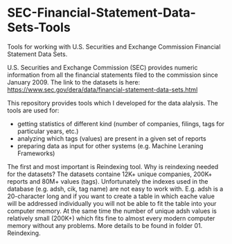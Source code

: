 # SEC-Financial-Statement-Data-Sets-Tools
Tools for working with U.S. Securities and Exchange Commission Financial Statement Data Sets.

U.S. Securities and Exchange Commission (SEC) provides numeric information from all the financial statements filed to the commission since January 2009. The link to the datasets is here: https://www.sec.gov/dera/data/financial-statement-data-sets.html

This repository provides tools which I developed for the data alalysis. The tools are used for:
- getting statistics of different kind (number of companies, filings, tags for particular years, etc.)
- analyzing which tags (values) are present in a given set of reports
- preparing data as input for other systems (e.g. Machine Leraning Frameworks)

The first and most important is Reindexing tool. Why is reindexing needed for the datasets? The datasets containe 12K+ unique companies, 200K+ reports and 80M+ values (tags). Unfortunately the indexes used in the database (e.g. adsh, cik, tag name) are not easy to work with. E.g. adsh is a 20-character long and if you want to create a table in which eache value will be addressed individually you will not be able to fit the table into your computer memory. At the same time the number of unique adsh values is relatively small (200K+) which fits fine to almost every modern computer memory without any problems. 
More details to be found in folder 01. Reindexing.
      

